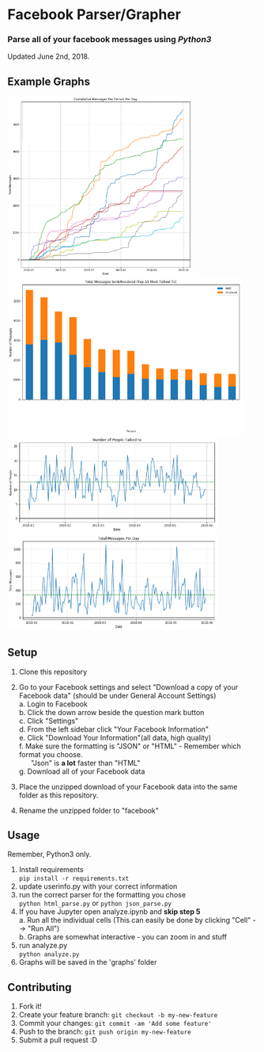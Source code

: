 # Facebook Parser/Grapher
### Parse all of your facebook messages using _**Python3**_  
Updated June 2nd, 2018.

## Example Graphs 
<span><img src="graphs/cumulative_messaging_by_day.png" width="375">
<img src="graphs/total_sent_received.png" width="475">
</span>
<img src="graphs/num_people_talked_per_day.png" width="425">
<img src="graphs/total_messages_per_day.png" width="425">


## Setup
1. Clone this repository
2. Go to your Facebook settings and select "Download a copy of your Facebook data" (should be under General Account Settings)  
  a. Login to Facebook  
  b. Click the down arrow beside the question mark button  
  c. Click "Settings"  
  d. From the left sidebar click "Your Facebook Information"  
  e. Click "Download Your Information"(all data, high quality)  
  f. Make sure the formatting is "JSON" or "HTML" - Remember which format you choose.  
  &nbsp;&nbsp;&nbsp;&nbsp;&nbsp;&nbsp;"Json" is __a lot__ faster than "HTML"  
  g. Download all of your Facebook data  
  
3. Place the unzipped download of your Facebook data into the same folder as this repository.  
4. Rename the unzipped folder to "facebook"  

## Usage
Remember, Python3 only.  
1. Install requirements  
      `pip install -r requirements.txt`  
2. update userinfo.py with your correct information  
3. run the correct parser for the formatting you chose  
      `python html_parse.py` or `python json_parse.py`
4. If you have Jupyter open analyze.ipynb  and __skip step 5__  
  a. Run all the individual cells (This can easily be done by clicking "Cell" --> "Run All")  
  b. Graphs are somewhat interactive - you can zoom in and stuff  
5. run analyze.py  
      `python analyze.py`  
6. Graphs will be saved in the 'graphs' folder

## Contributing
1. Fork it!
2. Create your feature branch: `git checkout -b my-new-feature`
3. Commit your changes: `git commit -am 'Add some feature'`
4. Push to the branch: `git push origin my-new-feature`
5. Submit a pull request :D
